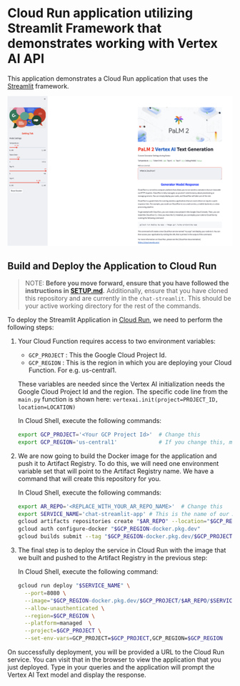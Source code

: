 # Cloud Run application utilizing Streamlit Framework that demonstrates working with Vertex AI API

This application demonstrates a Cloud Run application that uses the [Streamlit](https://streamlit.io/) framework.

![Streamlit Chat App Screen](../assets/streamlitapp-screen.png "Streamlit Chat App")

## Build and Deploy the Application to Cloud Run

> NOTE: **Before you move forward, ensure that you have followed the instructions in [SETUP.md](../SETUP.md).**
Additionally, ensure that you have cloned this repository and are currently in the ```chat-streamlit```. This should be your active working directory for the rest of the commands.

To deploy the Streamlit Application in [Cloud Run](https://cloud.google.com/run/docs/quickstarts/deploy-container), we need to perform the following steps:

1. Your Cloud Function requires access to two environment variables:

   - `GCP_PROJECT` : This the Google Cloud Project Id.
   - `GCP_REGION` : This is the region in which you are deploying your Cloud Function. For e.g. us-central1.
  
    These variables are needed since the Vertex AI initialization needs the Google Cloud Project Id and the region. The specific code line from the `main.py`
    function is shown here:
    `vertexai.init(project=PROJECT_ID, location=LOCATION)`

    In Cloud Shell, execute the following commands:

    ```bash
    export GCP_PROJECT='<Your GCP Project Id>'  # Change this
    export GCP_REGION='us-central1'             # If you change this, make sure region is supported by Model Garden. When in doubt, keep this.
    ```

2. We are now going to build the Docker image for the application and push it to Artifact Registry. To do this, we will need one environment variable set that will point to the Artifact Registry name. We have a command that will create this repository for you.

   In Cloud Shell, execute the following commands:

   ```bash
   export AR_REPO='<REPLACE_WITH_YOUR_AR_REPO_NAME>'  # Change this
   export SERVICE_NAME='chat-streamlit-app' # This is the name of our Application and Cloud Run service. Change it if you'd like. 
   gcloud artifacts repositories create "$AR_REPO" --location="$GCP_REGION" --repository-format=Docker
   gcloud auth configure-docker "$GCP_REGION-docker.pkg.dev"
   gcloud builds submit --tag "$GCP_REGION-docker.pkg.dev/$GCP_PROJECT/$AR_REPO/$SERVICE_NAME"
   ```

3. The final step is to deploy the service in Cloud Run with the image that we built and pushed to the Artifact Registry in the previous step:

    In Cloud Shell, execute the following command:

    ```bash
    gcloud run deploy "$SERVICE_NAME" \
      --port=8080 \
      --image="$GCP_REGION-docker.pkg.dev/$GCP_PROJECT/$AR_REPO/$SERVICE_NAME" \
      --allow-unauthenticated \
      --region=$GCP_REGION \
      --platform=managed  \
      --project=$GCP_PROJECT \
      --set-env-vars=GCP_PROJECT=$GCP_PROJECT,GCP_REGION=$GCP_REGION
    ```

On successfully deployment, you will be provided a URL to the Cloud Run service. You can visit that in the browser to view the application that you just deployed. Type in your queries and the application will prompt the Vertex AI Text model and display the response.
